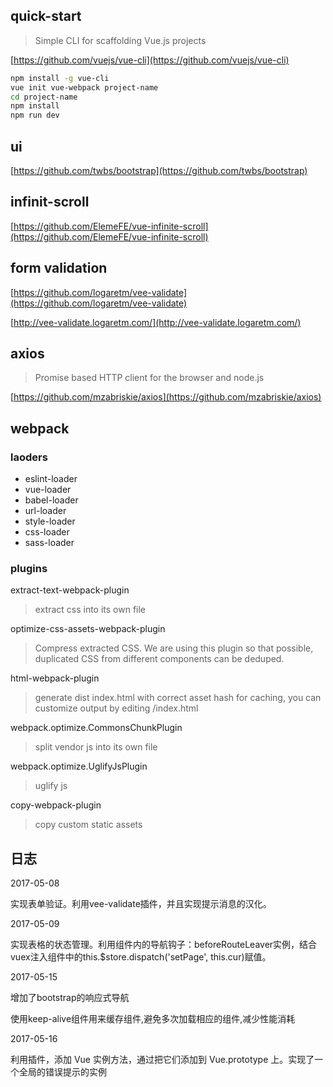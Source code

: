 ## quick-start

> Simple CLI for scaffolding Vue.js projects

[https://github.com/vuejs/vue-cli](https://github.com/vuejs/vue-cli)

``` bash
npm install -g vue-cli
vue init vue-webpack project-name
cd project-name
npm install
npm run dev
```

## ui
[https://github.com/twbs/bootstrap](https://github.com/twbs/bootstrap)

## infinit-scroll
[https://github.com/ElemeFE/vue-infinite-scroll](https://github.com/ElemeFE/vue-infinite-scroll)

## form validation
[https://github.com/logaretm/vee-validate](https://github.com/logaretm/vee-validate)

[http://vee-validate.logaretm.com/](http://vee-validate.logaretm.com/)

## axios
> Promise based HTTP client for the browser and node.js

[https://github.com/mzabriskie/axios](https://github.com/mzabriskie/axios)

## webpack

### laoders

* eslint-loader
* vue-loader
* babel-loader
* url-loader
* style-loader
* css-loader
* sass-loader

### plugins

extract-text-webpack-plugin
> extract css into its own file

optimize-css-assets-webpack-plugin
> Compress extracted CSS. We are using this plugin so that possible, duplicated CSS from different components can be deduped.

html-webpack-plugin
> generate dist index.html with correct asset hash for caching,  you can customize output by editing /index.html

webpack.optimize.CommonsChunkPlugin
> split vendor js into its own file

webpack.optimize.UglifyJsPlugin
> uglify js

copy-webpack-plugin
> copy custom static assets

## 日志

2017-05-08

实现表单验证。利用vee-validate插件，并且实现提示消息的汉化。

2017-05-09

实现表格的状态管理。利用组件内的导航钩子：beforeRouteLeaver实例，结合vuex注入组件中的this.$store.dispatch('setPage', this.cur)赋值。

2017-05-15

增加了bootstrap的响应式导航

使用keep-alive组件用来缓存组件,避免多次加载相应的组件,减少性能消耗

2017-05-16

利用插件，添加 Vue 实例方法，通过把它们添加到 Vue.prototype 上。实现了一个全局的错误提示的实例

